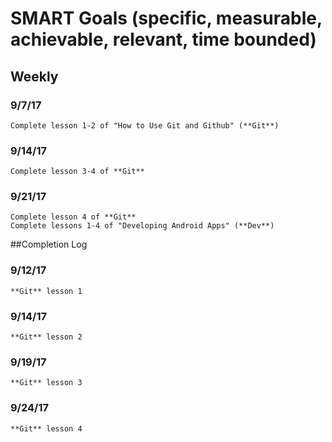 # SMART Goals (specific, measurable, achievable, relevant, time bounded)



## Weekly
### 9/7/17
	Complete lesson 1-2 of "How to Use Git and Github" (**Git**)
### 9/14/17
	Complete lesson 3-4 of **Git**
### 9/21/17
	Complete lesson 4 of **Git**
	Complete lessons 1-4 of "Developing Android Apps" (**Dev**)


##Completion Log
### 9/12/17
	**Git** lesson 1
### 9/14/17
	**Git** lesson 2
### 9/19/17
	**Git** lesson 3
### 9/24/17
	**Git** lesson 4
